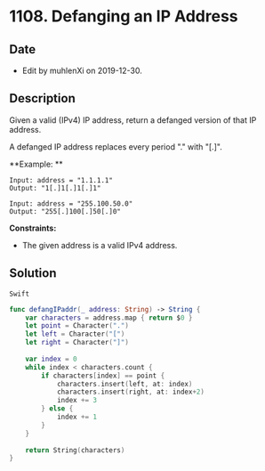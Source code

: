 # 1108. Defanging an IP Address

## Date

- Edit by muhlenXi on 2019-12-30.

## Description

Given a valid (IPv4) IP address, return a defanged version of that IP address.

A defanged IP address replaces every period "." with "[.]".

**Example: **

```
Input: address = "1.1.1.1"
Output: "1[.]1[.]1[.]1"

Input: address = "255.100.50.0"
Output: "255[.]100[.]50[.]0"
```

**Constraints:**

- The given address is a valid IPv4 address.

## Solution

`Swift`

```swift
func defangIPaddr(_ address: String) -> String {
    var characters = address.map { return $0 }
    let point = Character(".")
    let left = Character("[")
    let right = Character("]")
    
    var index = 0
    while index < characters.count {
        if characters[index] == point {
            characters.insert(left, at: index)
            characters.insert(right, at: index+2)
            index += 3
        } else {
            index += 1
        }
    }
    
    return String(characters)
}

```